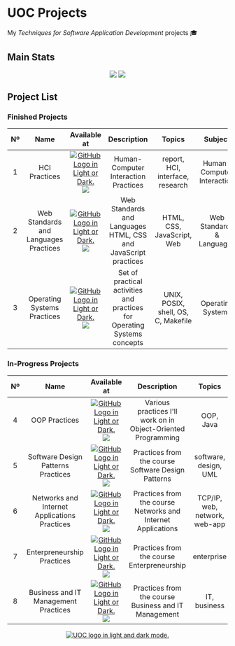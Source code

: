 # UOC Projects
My *Techniques for Software Application Development* projects 🎓

## Main Stats

<div align="center">
  <img src="https://badgen.net/badge/UOC/aperez-b/cyan?cache=86400&icon=https://user-images.githubusercontent.com/40824677/194345849-41f057db-1d77-4081-ae63-46ca4efe6e8b.svg">
  <img src=https://img.shields.io/github/last-commit/madebypixel02/UOC-Projects/main />
</div>

## Project List

### Finished Projects

| Nº  | Name | Available at |  Description | Topics | Subject | Finished | Activity |
| :-: | :--: | :----------: |  :---------: | :----: | :-----: | :------: | :------: |
| 1 | HCI Practices | <a href="https://github.com/madebypixel02/HCI-Practices"><picture><source media="(prefers-color-scheme: dark)" srcset="https://user-images.githubusercontent.com/40824677/205689829-11cbb3fd-d452-4846-a799-0be90146192e.png"><source media="(prefers-color-scheme: light)" srcset="https://user-images.githubusercontent.com/40824677/205689834-f6b698a0-844d-46c2-8cca-2051cd3a9ef0.png"><img alt="GitHub Logo in Light or Dark." src="https://user-images.githubusercontent.com/40824677/205689829-11cbb3fd-d452-4846-a799-0be90146192e.png"></picture></a><br/><a href="https://gitlab.com/madebypixel02/HCI-Practices"><img src="https://user-images.githubusercontent.com/40824677/205691219-5698063c-44bf-453a-b4df-365654641979.png"/></a> | Human-Computer Interaction Practices | report, HCI, interface, research | Human-Computer Interaction | January 2023 | ![GitHub Last Commit](https://img.shields.io/github/last-commit/madebypixel02/hci-practices/main) |
| 2 | Web Standards and Languages Practices | <a href="https://github.com/madebypixel02/Web-Standards-and-Languages-Practices"><picture><source media="(prefers-color-scheme: dark)" srcset="https://user-images.githubusercontent.com/40824677/205689829-11cbb3fd-d452-4846-a799-0be90146192e.png"><source media="(prefers-color-scheme: light)" srcset="https://user-images.githubusercontent.com/40824677/205689834-f6b698a0-844d-46c2-8cca-2051cd3a9ef0.png"><img alt="GitHub Logo in Light or Dark." src="https://user-images.githubusercontent.com/40824677/205689829-11cbb3fd-d452-4846-a799-0be90146192e.png"></picture></a><br/><a href="https://gitlab.com/madebypixel02/Web-Standards-and-Languages-Practices"><img src="https://user-images.githubusercontent.com/40824677/205691219-5698063c-44bf-453a-b4df-365654641979.png"/></a> | Web Standards and Languages HTML, CSS and JavaScript practices | HTML, CSS, JavaScript, Web | Web Standards & Languages | December 2022 | ![GitHub Last Commit](https://img.shields.io/github/last-commit/madebypixel02/Web-Standards-and-Languages-Practices/main) |
| 3 | Operating Systems Practices | <a href="https://github.com/madebypixel02/Operating-Systems-Practices"><picture><source media="(prefers-color-scheme: dark)" srcset="https://user-images.githubusercontent.com/40824677/205689829-11cbb3fd-d452-4846-a799-0be90146192e.png"><source media="(prefers-color-scheme: light)" srcset="https://user-images.githubusercontent.com/40824677/205689834-f6b698a0-844d-46c2-8cca-2051cd3a9ef0.png"><img alt="GitHub Logo in Light or Dark." src="https://user-images.githubusercontent.com/40824677/205689829-11cbb3fd-d452-4846-a799-0be90146192e.png"></picture></a><br/><a href="https://gitlab.com/madebypixel02/Operating-Systems-Practices"><img src="https://user-images.githubusercontent.com/40824677/205691219-5698063c-44bf-453a-b4df-365654641979.png"/></a> | Set of practical activities and practices for Operating Systems concepts | UNIX, POSIX, shell, OS, C, Makefile | Operating Systems | December 2022 | ![GitHub Last Commit](https://img.shields.io/github/last-commit/madebypixel02/Operating-Systems-Practices/main) |


### In-Progress Projects

| Nº  | Name | Available at |  Description | Topics | Subject | Finished | Activity |
| :-: | :--: | :----------: |  :---------: | :----: | :-----: | :------: | :------: |
| 4 | OOP Practices | <a href="https://github.com/madebypixel02/OOP-Practices"><picture><source media="(prefers-color-scheme: dark)" srcset="https://user-images.githubusercontent.com/40824677/205689829-11cbb3fd-d452-4846-a799-0be90146192e.png"><source media="(prefers-color-scheme: light)" srcset="https://user-images.githubusercontent.com/40824677/205689834-f6b698a0-844d-46c2-8cca-2051cd3a9ef0.png"><img alt="GitHub Logo in Light or Dark." src="https://user-images.githubusercontent.com/40824677/205689829-11cbb3fd-d452-4846-a799-0be90146192e.png"></picture></a><br/><a href="https://gitlab.com/madebypixel02/OOP-Practices"><img src="https://user-images.githubusercontent.com/40824677/205691219-5698063c-44bf-453a-b4df-365654641979.png"/></a> | Various practices I'll work on in Object-Oriented Programming | OOP, Java | Object-Oriented Programming | 🚧 | ![GitHub Last Commit](https://img.shields.io/github/last-commit/madebypixel02/OOP-Practices/main) |
| 5 | Software Design Patterns Practices | <a href="https://github.com/madebypixel02/Software-Design-Patterns-Practices"><picture><source media="(prefers-color-scheme: dark)" srcset="https://user-images.githubusercontent.com/40824677/205689829-11cbb3fd-d452-4846-a799-0be90146192e.png"><source media="(prefers-color-scheme: light)" srcset="https://user-images.githubusercontent.com/40824677/205689834-f6b698a0-844d-46c2-8cca-2051cd3a9ef0.png"><img alt="GitHub Logo in Light or Dark." src="https://user-images.githubusercontent.com/40824677/205689829-11cbb3fd-d452-4846-a799-0be90146192e.png"></picture></a><br/><a href="https://gitlab.com/madebypixel02/Software-Design-Patterns-Practices"><img src="https://user-images.githubusercontent.com/40824677/205691219-5698063c-44bf-453a-b4df-365654641979.png"/></a> | Practices from the course Software Design Patterns | software, design, UML | Software Design Patterns | 🚧 | ![GitHub Last Commit](https://img.shields.io/github/last-commit/madebypixel02/Software-Design-Patterns-Practices/main) |
| 6 | Networks and Internet Applications Practices | <a href="https://github.com/madebypixel02/Networks-and-Internet-Applications-Practices"><picture><source media="(prefers-color-scheme: dark)" srcset="https://user-images.githubusercontent.com/40824677/205689829-11cbb3fd-d452-4846-a799-0be90146192e.png"><source media="(prefers-color-scheme: light)" srcset="https://user-images.githubusercontent.com/40824677/205689834-f6b698a0-844d-46c2-8cca-2051cd3a9ef0.png"><img alt="GitHub Logo in Light or Dark." src="https://user-images.githubusercontent.com/40824677/205689829-11cbb3fd-d452-4846-a799-0be90146192e.png"></picture></a><br/><a href="https://gitlab.com/madebypixel02/Networks-and-Internet-Applications-Practices"><img src="https://user-images.githubusercontent.com/40824677/205691219-5698063c-44bf-453a-b4df-365654641979.png"/></a> | Practices from the course Networks and Internet Applications | TCP/IP, web, network, web-app | Networks and Internet Applications | 🚧 | ![GitHub Last Commit](https://img.shields.io/github/last-commit/madebypixel02/Networks-and-Internet-Applications-Practices/main) |
| 7 | Enterpreneurship Practices | <a href="https://github.com/madebypixel02/Enterpreneurship-Practices"><picture><source media="(prefers-color-scheme: dark)" srcset="https://user-images.githubusercontent.com/40824677/205689829-11cbb3fd-d452-4846-a799-0be90146192e.png"><source media="(prefers-color-scheme: light)" srcset="https://user-images.githubusercontent.com/40824677/205689834-f6b698a0-844d-46c2-8cca-2051cd3a9ef0.png"><img alt="GitHub Logo in Light or Dark." src="https://user-images.githubusercontent.com/40824677/205689829-11cbb3fd-d452-4846-a799-0be90146192e.png"></picture></a><br/><a href="https://gitlab.com/madebypixel02/Enterpreneurship-Practices"><img src="https://user-images.githubusercontent.com/40824677/205691219-5698063c-44bf-453a-b4df-365654641979.png"/></a> | Practices from the course Enterpreneurship | enterprise | Enterpreneurship | 🚧 | ![GitHub Last Commit](https://img.shields.io/github/last-commit/madebypixel02/Enterpreneurship-Practices/main) |
| 8 | Business and IT Management Practices | <a href="https://github.com/madebypixel02/Business-and-IT-Management-Practices"><picture><source media="(prefers-color-scheme: dark)" srcset="https://user-images.githubusercontent.com/40824677/205689829-11cbb3fd-d452-4846-a799-0be90146192e.png"><source media="(prefers-color-scheme: light)" srcset="https://user-images.githubusercontent.com/40824677/205689834-f6b698a0-844d-46c2-8cca-2051cd3a9ef0.png"><img alt="GitHub Logo in Light or Dark." src="https://user-images.githubusercontent.com/40824677/205689829-11cbb3fd-d452-4846-a799-0be90146192e.png"></picture></a><br/><a href="https://gitlab.com/madebypixel02/Business-and-IT-Management-Practices"><img src="https://user-images.githubusercontent.com/40824677/205691219-5698063c-44bf-453a-b4df-365654641979.png"/></a> | Practices from the course Business and IT Management | IT, business | Business and IT Management | 🚧 | ![GitHub Last Commit](https://img.shields.io/github/last-commit/madebypixel02/Business-and-IT-Management-Practices/main) |

<div align="center">
  <a href="https://uoc.edu">
    <picture>
    <source media="(prefers-color-scheme: dark)" srcset="https://user-images.githubusercontent.com/40824677/194343635-6c73ed05-47a1-4921-8772-b73392515131.png">
    <source media="(prefers-color-scheme: light)" srcset="https://user-images.githubusercontent.com/40824677/194343626-bf3a5eb3-b02f-4300-8078-48f7e4a02672.png">
    <img alt="UOC logo in light and dark mode." src="https://user-images.githubusercontent.com/40824677/194343635-6c73ed05-47a1-4921-8772-b73392515131.png">
    </picture>
  </a>
</div>
